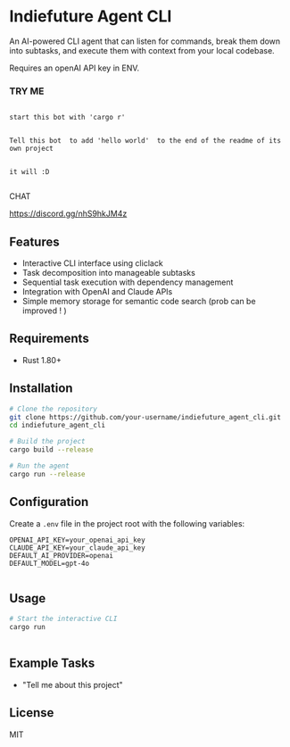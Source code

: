 # Indiefuture Agent CLI 

An AI-powered CLI agent that can listen for commands, break them down into subtasks, and execute them with context from your local codebase.

Requires an openAI API key in ENV.   


### TRY ME 

```

start this bot with 'cargo r'  


Tell this bot  to add 'hello world'  to the end of the readme of its own project 


it will :D  


```



CHAT 

https://discord.gg/nhS9hkJM4z





## Features

- Interactive CLI interface using cliclack
- Task decomposition into manageable subtasks
- Sequential task execution with dependency management 
- Integration with OpenAI and Claude APIs
- Simple memory storage for semantic code search (prob can be improved ! ) 

## Requirements

- Rust 1.80+ 

## Installation

```bash
# Clone the repository
git clone https://github.com/your-username/indiefuture_agent_cli.git
cd indiefuture_agent_cli

# Build the project
cargo build --release

# Run the agent
cargo run --release
```

## Configuration

Create a `.env` file in the project root with the following variables:

```
OPENAI_API_KEY=your_openai_api_key
CLAUDE_API_KEY=your_claude_api_key
DEFAULT_AI_PROVIDER=openai
DEFAULT_MODEL=gpt-4o
 
```

## Usage

```bash
# Start the interactive CLI
cargo run  
 
```

## Example Tasks

- "Tell me about this project"
 
 
## License

MIT
